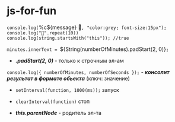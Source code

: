 # js-for-fun

`console.log(`%c${message} 🔅`, "color:grey; font-size:15px");` </br>
`console.log("💜".repeat(10))` </br>
`console.log(string.startsWith("this")); //true`

`minutes.innerText = `${String(numberOfMinutes).padStart(2, 0)}`;`

- **_.padStart(2, 0)_** - только к строчным эл-ам

`console.log({ numberOfMinutes, numberOfSeconds });` - **_консолит результат в формате обьекта_** (ключ: значение)

- `setInterval(function, 1000(ms));` запуск
- `clearInterval(function)` стоп

- **_this.parentNode_** - родитель эл-та
